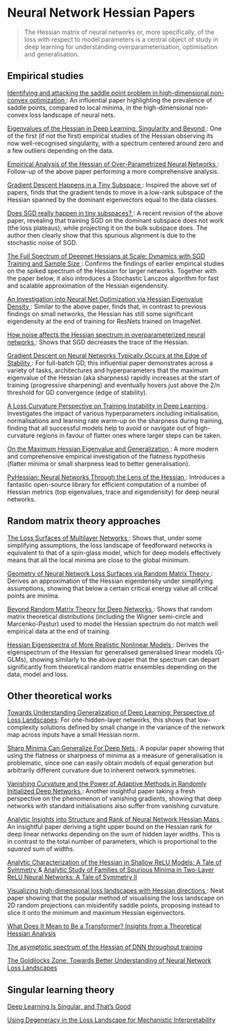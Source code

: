 # Neural Network Hessian Papers
> The Hessian matrix of neural networks or, more specifically, of the loss with 
> respect to model parameters is a central object of study in deep learning for 
> understanding overparameterisation, optimisation and generalisation.


## Empirical studies
[Identifying and attacking the saddle point problem in high-dimensional non-convex optimization
](https://proceedings.neurips.cc/paper/2014/hash/17e23e50bedc63b4095e3d8204ce063b-Abstract.html):
An influential paper highlighting the prevalence of saddle points, compared to 
local minima, in the high-dimensional non-convex loss landscape of neural nets.

[Eigenvalues of the Hessian in Deep Learning: Singularity and Beyond
](https://arxiv.org/abs/1611.07476): 
One of the first (if not the first) empirical studies of the Hessian observing
its now well-recognised singularity, with a spectrum centered around zero and 
a few outliers depending on the data.

[Empirical Analysis of the Hessian of Over-Parametrized Neural Networks
](https://arxiv.org/abs/1706.04454): Follow-up of the above paper performing
a more comprehensive analysis.

[Gradient Descent Happens in a Tiny Subspace
](https://arxiv.org/abs/1812.04754): Inspired the above set of papers, finds 
that the gradient tends to move in a low-rank subspace of the Hessian spanned 
by the dominant eigenvectors equal to the data classes.

[Does SGD really happen in tiny subspaces?
](https://arxiv.org/abs/2405.16002): A recent revision of the above paper, 
revealing that training SGD on the dominant subspace does not work (the loss 
plateaus), while projecting it on the bulk subspace does. The author then 
clearly show that this spurious alignment is due to the stochastic noise of SGD.

[The Full Spectrum of Deepnet Hessians at Scale: Dynamics with SGD Training and Sample Size
](https://arxiv.org/abs/1811.07062): Confirms the findings of earlier empirical
studies on the spiked spectrum of the Hessian for larger networks. Together with
the paper below, it also introduces a Stochastic Lanczos algorithm for fast and 
scalable approximation of the Hessian eigendensity.

[An Investigation into Neural Net Optimization via Hessian Eigenvalue Density
](https://proceedings.mlr.press/v97/ghorbani19b): Similar to the above paper, 
finds that, in contrast to previous findings on small networks, the Hessian has 
still some significant eigendensity at the end of training for ResNets trained 
on ImageNet.

[How noise affects the Hessian spectrum in overparameterized neural networks
](https://arxiv.org/abs/1910.00195): Shows that SGD decreases the trace of the
Hessian.

[Gradient Descent on Neural Networks Typically Occurs at the Edge of Stability
](https://arxiv.org/abs/2103.00065): For full-batch GD, this influential paper 
demonstrates across a variety of tasks, architectures and hyperparameters that 
the maximum eigenvalue of the Hessian (aka sharpness) rapidly increases at the
start of training (progressive sharpening) and eventually hovers just above the 
2/n threshold for GD convergence (edge of stability).

[A Loss Curvature Perspective on Training Instability in Deep Learning
](https://arxiv.org/abs/2110.04369): Investigates the impact of various
hyperparameters including initialisation, normalisations and learning rate 
warm-up on the sharpness during training, finding that all successful models 
help to avoid or navigate out of high-curvature regions in favour of flatter
ones where larger steps can be taken.

[On the Maximum Hessian Eigenvalue and Generalization
](https://proceedings.mlr.press/v187/kaur23a): A more modern and comprehensive 
empirical investigation of the flatness hypothesis (flatter minima or small
sharpness lead to better generalisation).

[PyHessian: Neural Networks Through the Lens of the Hessian
](https://ieeexplore.ieee.org/abstract/document/9378171?casa_token=yc32YU5jxsAAAAAA:v8JayGnZugoYAz1oRlQxQZlEq1pJgVnc_RhLeP32WGPaC9IeNDFfskQ-x06QYClBzHjw3Bb7):
Introduces a fantastic open-source library for efficient computation of a 
number of Hessian metrics (top eigenvalues, trace and eigendensity) for deep 
neural networks.


## Random matrix theory approaches

[The Loss Surfaces of Multilayer Networks
](https://proceedings.mlr.press/v38/choromanska15.html): Shows that, under 
some simplifying assumptions, the loss landscape of feedforward networks is
equivalent to that of a spin-glass model, which for deep models effectively 
means that all the local minima are close to the global minimum.

[Geometry of Neural Network Loss Surfaces via Random Matrix Theory
](https://proceedings.mlr.press/v70/pennington17a.html): Derives an 
approximation of the Hessian eigendensity under simplifying assumptions, 
showing that below a certain critical energy value all critical points are 
minima.

[Beyond Random Matrix Theory for Deep Networks
](https://arxiv.org/abs/2006.07721): Shows that random matrix theoretical 
distributions (including the Wigner semi-circle and Marcenko-Pastur) used to 
model the Hessian spectrum do not match well empirical data at the end of 
training.

[Hessian Eigenspectra of More Realistic Nonlinear Models
](https://proceedings.neurips.cc/paper/2021/hash/a7d8ae4569120b5bec12e7b6e9648b86-Abstract.html):
Derives the eigenspectrum of the Hessian for generalised generalised linear 
models (G-GLMs), showing similarly to the above paper that the spectrum can 
depart significantly from theoretical random matrix ensembles depending on the 
data, model and loss.

## Other theoretical works

[Towards Understanding Generalization of Deep
Learning: Perspective of Loss Landscapes](https://arxiv.org/abs/1706.10239):
For one-hidden-layer networks, this shows that low-complexity solutions defined
by small change in the variance of the network map across inputs have a small 
Hessian norm.

[Sharp Minima Can Generalize For Deep Nets
](https://proceedings.mlr.press/v70/dinh17b): A popular paper showing that 
using the flatness or sharpness of minima as a measure of generalisation is 
problematic, since one can easily obtain models of equal generation but 
arbitrarily different curvature due to inherent network symmetries.

[Vanishing Curvature and the Power of Adaptive Methods in Randomly Initialized Deep Networks
](https://arxiv.org/abs/2106.03763): Another insightful paper taking a fresh
perspective on the phenomenon of vanishing gradients, showing that deep 
networks with standard initialisations also suffer from vanishing curvature.

[Analytic Insights into Structure and Rank of Neural Network Hessian Maps
](https://proceedings.neurips.cc/paper/2021/hash/c900ced7451da79502d29aa37ebb7b60-Abstract.html):
An insightful paper deriving a tight upper bound on the Hessian rank for deep
linear networks depending on the *sum* of hidden layer widths. This is in 
contrast to the total number of parameters, which is proportional to the
*squared* sum of widths.

[Analytic Characterization of the Hessian in Shallow ReLU Models: A Tale of Symmetry
](https://proceedings.neurips.cc/paper/2020/hash/3a61ed715ee66c48bacf237fa7bb5289-Abstract.html) & 
[Analytic Study of Families of Spurious Minima in Two-Layer ReLU Neural Networks: A Tale of Symmetry II
](https://proceedings.neurips.cc/paper_files/paper/2021/hash/806d926414ce19d907700e23177ab4ff-Abstract.html)

[Visualizing high-dimensional loss landscapes with Hessian directions
](https://iopscience.iop.org/article/10.1088/1742-5468/ad13fc/meta): Neat paper
showing that the popular method of visualising the loss landscape on 2D random
projections can misidentify saddle points, proposing instead to slice it onto
the minimum and maximum Hessian eigenvectors.

[What Does It Mean to Be a Transformer? Insights from a Theoretical Hessian Analysis
](https://arxiv.org/abs/2410.10986)

[The asymptotic spectrum of the Hessian of DNN throughout training
](https://arxiv.org/abs/1910.02875)

[The Goldilocks Zone: Towards Better Understanding of Neural Network Loss Landscapes
](https://ojs.aaai.org/index.php/AAAI/article/view/4237)


## Singular learning theory

[Deep Learning Is Singular, and That’s Good
](https://ieeexplore.ieee.org/abstract/document/9812468)

[Using Degeneracy in the Loss Landscape for Mechanistic Interpretability
](https://arxiv.org/abs/2405.10927)
